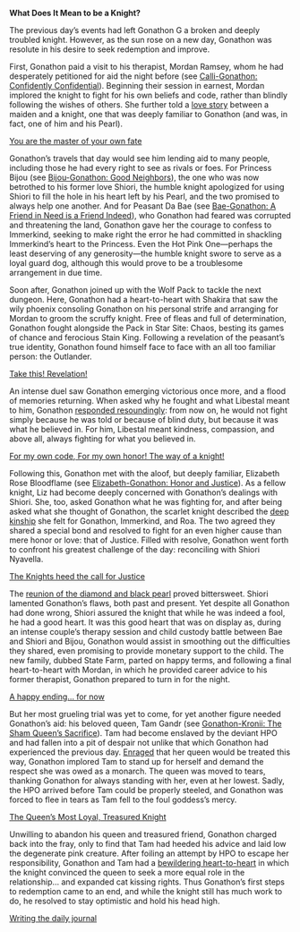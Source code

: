 **What Does It Mean to be a Knight?**

The previous day’s events had left Gonathon G a broken and deeply troubled knight. However, as the sun rose on a new day, Gonathon was resolute in his desire to seek redemption and improve.

First, Gonathon paid a visit to his therapist, Mordan Ramsey, whom he had desperately petitioned for aid the night before (see [Calli-Gonathon: Confidently Confidential](#edge:calli-gigi)). Beginning their session in earnest, Mordan implored the knight to fight for his own beliefs and code, rather than blindly following the wishes of others. She further told a [love story](https://youtu.be/alQr5XqoUPs?t=964) between a maiden and a knight, one that was deeply familiar to Gonathon (and was, in fact, one of him and his Pearl).

[You are the master of your own fate](#embed:https://youtu.be/alQr5XqoUPs?t=1076)

Gonathon’s travels that day would see him lending aid to many people, including those he had every right to see as rivals or foes. For Princess Bijou (see [Bijou-Gonathon: Good Neighbors](#edge:gigi-bijou)), the one who was now betrothed to his former love Shiori, the humble knight apologized for using Shiori to fill the hole in his heart left by his Pearl, and the two promised to always help one another. And for Peasant Da Bae (see [Bae-Gonathon: A Friend in Need is a Friend Indeed](#edge:bae-gigi)), who Gonathon had feared was corrupted and threatening the land, Gonathon gave her the courage to confess to Immerkind, seeking to make right the error he had committed in shackling Immerkind’s heart to the Princess. Even the Hot Pink One—perhaps the least deserving of any generosity—the humble knight swore to serve as a loyal guard dog, although this would prove to be a troublesome arrangement in due time.

Soon after, Gonathon joined up with the Wolf Pack to tackle the next dungeon. Here, Gonathon had a heart-to-heart with Shakira that saw the wily phoenix consoling Gonathon on his personal strife and arranging for Mordan to groom the scruffy knight. Free of fleas and full of determination, Gonathon fought alongside the Pack in Star Site: Chaos, besting its games of chance and ferocious Stain King. Following a revelation of the peasant’s true identity, Gonathon found himself face to face with an all too familiar person: the Outlander.

[Take this! Revelation!](#embed:https://youtu.be/alQr5XqoUPs?t=7292)

An intense duel saw Gonathon emerging victorious once more, and a flood of memories returning. When asked why he fought and what Libestal meant to him, Gonathon [responded resoundingly](https://youtu.be/alQr5XqoUPs?t=7383): from now on, he would not fight simply because he was told or because of blind duty, but because it was what he believed in. For him, Libestal meant kindness, compassion, and above all, always fighting for what you believed in.

[For my own code, For my own honor! The way of a knight!](#embed:https://youtu.be/alQr5XqoUPs?t=7585)

Following this, Gonathon met with the aloof, but deeply familiar, Elizabeth Rose Bloodflame (see [Elizabeth-Gonathon: Honor and Justice](#edge:liz-gigi)). As a fellow knight, Liz had become deeply concerned with Gonathon’s dealings with Shiori. She, too, asked Gonathon what he was fighting for, and after being asked what she thought of Gonathon, the scarlet knight described the [deep kinship](https://youtu.be/alQr5XqoUPs?t=10855) she felt for Gonathon, Immerkind, and Roa. The two agreed they shared a special bond and resolved to fight for an even higher cause than mere honor or love: that of Justice. Filled with resolve, Gonathon went forth to confront his greatest challenge of the day: reconciling with Shiori Nyavella.

[The Knights heed the call for Justice](#embed:https://youtu.be/alQr5XqoUPs?t=10989)

The [reunion of the diamond and black pearl](https://youtu.be/alQr5XqoUPs?t=11506) proved bittersweet. Shiori lamented Gonathon’s flaws, both past and present. Yet despite all Gonathon had done wrong, Shiori assured the knight that while he was indeed a fool, he had a good heart. It was this good heart that was on display as, during an intense couple’s therapy session and child custody battle between Bae and Shiori and Bijou, Gonathon would assist in smoothing out the difficulties they shared, even promising to provide monetary support to the child. The new family, dubbed State Farm, parted on happy terms, and following a final heart-to-heart with Mordan, in which he provided career advice to his former therapist, Gonathon prepared to turn in for the night.

[A happy ending… for now](#embed:https://youtu.be/alQr5XqoUPs?t=14038)

But her most grueling trial was yet to come, for yet another figure needed Gonathon’s aid: his beloved queen, Tam Gandr (see [Gonathon-Kronii: The Sham Queen’s Sacrifice](#edge:kronii-gigi)). Tam had become enslaved by the deviant HPO and had fallen into a pit of despair not unlike that which Gonathon had experienced the previous day. [Enraged](https://youtu.be/alQr5XqoUPs?t=15494) that her queen would be treated this way, Gonathon implored Tam to stand up for herself and demand the respect she was owed as a monarch. The queen was moved to tears, thanking Gonathon for always standing with her, even at her lowest. Sadly, the HPO arrived before Tam could be properly steeled, and Gonathon was forced to flee in tears as Tam fell to the foul goddess’s mercy.

[The Queen’s Most Loyal, Treasured Knight](#embed:https://youtu.be/alQr5XqoUPs?t=15915)

Unwilling to abandon his queen and treasured friend, Gonathon charged back into the fray, only to find that Tam had heeded his advice and laid low the degenerate pink creature. After foiling an attempt by HPO to escape her responsibility, Gonathon and Tam had a [bewildering heart-to-heart](https://youtu.be/alQr5XqoUPs?t=18669) in which the knight convinced the queen to seek a more equal role in the relationship… and expanded cat kissing rights. Thus Gonathon’s first steps to redemption came to an end, and while the knight still has much work to do, he resolved to stay optimistic and hold his head high.

[Writing the daily journal](#embed:https://youtu.be/alQr5XqoUPs?t=16249)
